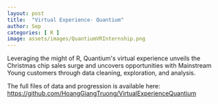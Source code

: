 ```yaml
---
layout: post
title:  "Virtual Experience- Quantium"
author: Sep
categories: [ R ]
image: assets/images/QuantiumVRInternship.png
---
```

Leveraging the might of R, Quantium's virtual experience unveils the Christmas chip sales surge and uncovers opportunities with Mainstream Young customers through data cleaning, exploration, and analysis.

The full files of data and progression is available here: https://github.com/HoangGiangTruong/VirtualExperienceQuantium

